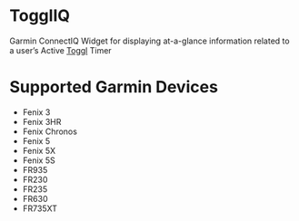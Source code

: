 # TogglIQ
Garmin ConnectIQ Widget for displaying at-a-glance information related to a user’s Active [Toggl](https://toggl.com/) Timer

# Supported Garmin Devices
- Fenix 3
- Fenix 3HR
- Fenix Chronos
- Fenix 5
- Fenix 5X
- Fenix 5S
- FR935
- FR230
- FR235
- FR630
- FR735XT